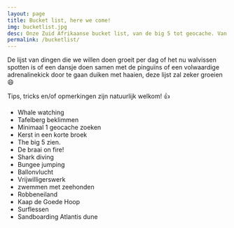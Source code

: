 ```yaml
---
layout: page
title: Bucket list, here we come!
img: bucketlist.jpg
desc: Onze Zuid Afrikaanse bucket list, van de big 5 tot geocache. Van ballonvaart tot vrijwilligerswerk.
permalink: /bucketlist/
---
```


De lijst van dingen die we willen doen groeit per dag of het nu walvissen spotten is of een dansje doen samen met de pinguïns of een volwaardige adrenalinekick door te gaan duiken met haaien, deze lijst zal zeker groeien :smile:

Tips, tricks en/of opmerkingen zijn natuurlijk welkom!   :thumbsup:

* Whale watching
* Tafelberg beklimmen
* Minimaal 1 geocache zoeken
* Kerst in een korte broek
* The big 5 zien.
* De braai on fire!
* Shark diving
* Bungee jumping
* Ballonvlucht
* Vrijwilligerswerk
* zwemmen met zeehonden
* Robbeneiland
* Kaap de Goede Hoop
* Surflessen
* Sandboarding Atlantis dune
